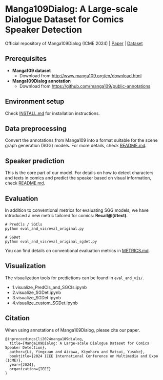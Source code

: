 # Manga109Dialog: A Large-scale Dialogue Dataset for Comics Speaker Detection

Official repository of Manga109Dialog (ICME 2024) |
[Paper](https://arxiv.org/abs/2306.17469) | [Dataset](https://github.com/manga109/public-annotations?tab=readme-ov-file#manga109dialog)
## Prerequisites
- **Manga109 dataset**
    - Download from http://www.manga109.org/en/download.html
- **Manga109Dialog annotation**
    - Download from https://github.com/manga109/public-annotations

## Environment setup
Check [INSTALL.md](speaker_prediction/INSTALL.md) for installation instructions.

## Data preprocessing
Convert the annotations from Manga109 into a format suitable for the scene graph generation (SGG) models. 
For more details, check [README.md](preprocessing/README.md).

## Speaker prediction
This is the core part of our model. 
For details on how to detect characters and texts in comics and predict the speaker based on visual information, check  [README.md](speaker_prediction/README.md).

## Evaluation
In addition to conventional metrics for evaluating SGG models, we have introduced a new metric tailored for comics: **Recall@(#text)**.
```
# PredCls / SGCls
python eval_and_vis/eval_original.py

# SGDet
python eval_and_vis/eval_original_sgdet.py
```
You can find details on conventional evaluation metrics in [METRICS.md](https://github.com/KaihuaTang/Scene-Graph-Benchmark.pytorch/blob/master/METRICS.md).

## Visualization
The visualization tools for predictions can be found in ``eval_and_vis/``.
- 1.visualize_PredCls_and_SGCls.ipynb
- 2.visualize_SGDet.ipynb
- 3.visualize_SGDet.ipynb
- 4.visualize_custom_SGDet.ipynb

## Citation
When using annotations of Manga109Dialog, please cite our paper.
```
@inproceedings{li2024manga109dialog,
  title={Manga109Dialog: A Large-scale Dialogue Dataset for Comics Speaker Detection},
  author={Li, Yingxuan and Aizawa, Kiyoharu and Matsui, Yusuke},
  booktitle={2024 IEEE International Conference on Multimedia and Expo (ICME)},
  year={2024},
  organization={IEEE}
}
```
